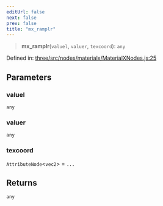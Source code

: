 ```yaml
---
editUrl: false
next: false
prev: false
title: "mx_ramplr"
---
```


> **mx\_ramplr**(`valuel`, `valuer`, `texcoord`): `any`

Defined in: [three/src/nodes/materialx/MaterialXNodes.js:25](https://github.com/DefinitelyMaybe/three-i18n/blob/fa57b79433d1c349ffb23a78727299c8d4190136/three/src/nodes/materialx/MaterialXNodes.js#L25)

## Parameters

### valuel

`any`

### valuer

`any`

### texcoord

`AttributeNode`\<`vec2`\> = `...`

## Returns

`any`
